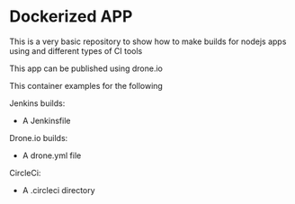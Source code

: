 # Dockerized APP

This is a very basic repository to show how to make builds for nodejs apps using and different types of
CI tools

This app can be published using drone.io


This container examples for the following


Jenkins builds:

- A Jenkinsfile

Drone.io builds:

- A drone.yml file

CircleCi:

- A .circleci directory
